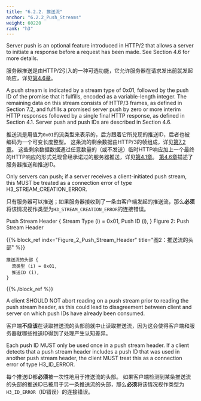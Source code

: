 ```yaml
---
title: "6.2.2. 推送流"
anchor: "6.2.2_Push_Streams"
weight: 60220
rank: "h3"
---
```


Server push is an optional feature introduced in HTTP/2 that allows a server to initiate a response before a request has been made. See Section 4.6 for more details.

服务器推送是由HTTP/2引入的一种可选功能，它允许服务器在请求发出前就发起响应，详见[第4.6章]()。

A push stream is indicated by a stream type of 0x01, followed by the push ID of the promise that it fulfills, encoded as a variable-length integer. The remaining data on this stream consists of HTTP/3 frames, as defined in Section 7.2, and fulfills a promised server push by zero or more interim HTTP responses followed by a single final HTTP response, as defined in Section 4.1. Server push and push IDs are described in Section 4.6.

推送流是用值为`0x01`的流类型来表示的，后方跟着它所兑现的推送ID，后者也被编码为一个可变长度整型。
这条流的剩余数据由HTTP/3的帧组成，详见[第7.2章]()。
这些剩余数据数据通过任意数量的（或不发送）临时HTTP响应加上一个最终的HTTP响应的形式兑现曾经承诺过的服务器推送，详见[第4.1章]()。
[第4.6章]()描述了服务器推送和推送ID。

Only servers can push; if a server receives a client-initiated push stream, this MUST be treated as a connection error of type H3_STREAM_CREATION_ERROR.

只有服务器可以推送；如果服务器接收到了一条由客户端发起的推送流，那么**必须**将该情况视作类型为`H3_STREAM_CREATION_ERROR`的连接错误。

Push Stream Header {
Stream Type (i) = 0x01,
Push ID (i),
}
Figure 2: Push Stream Header

{{% block_ref
indx="Figure_2_Push_Stream_Header"
title="图2：推送流的头部" %}}

```
推送流的头部 {
  流类型 (i) = 0x01,
  推送ID (i),
}
```

{{% /block_ref %}}

A client SHOULD NOT abort reading on a push stream prior to reading the push stream header, as this could lead to disagreement between client and server on which push IDs have already been consumed.

客户端**不应该**在读取推送流的头部前就中止读取推送流，因为这会使得客户端和服务器就哪些推送ID得到了处理产生认知差异。

Each push ID MUST only be used once in a push stream header. If a client detects that a push stream header includes a push ID that was used in another push stream header, the client MUST treat this as a connection error of type H3_ID_ERROR.

每个推送ID都**必须**被一次性地用于推送流的头部。
如果客户端检测到某条推送流的头部的推送ID已被用于另一条推送流的头部，那么**必须**将该情况视作类型为`H3_ID_ERROR`（ID错误）的连接错误。
